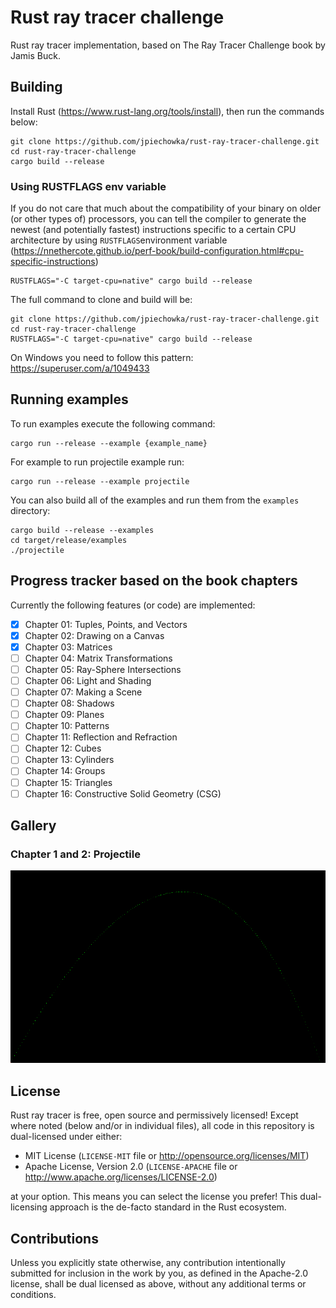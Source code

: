 # Rust ray tracer challenge
Rust ray tracer implementation, based on The Ray Tracer Challenge book by Jamis Buck.

## Building

Install Rust (https://www.rust-lang.org/tools/install), then run the commands below:

```
git clone https://github.com/jpiechowka/rust-ray-tracer-challenge.git
cd rust-ray-tracer-challenge
cargo build --release
```

### Using RUSTFLAGS env variable

If you do not care that much about the compatibility of your binary on older (or other types of) processors, you can tell the compiler to generate the newest (and potentially fastest) instructions specific to a certain CPU architecture by using `RUSTFLAGS`environment variable (https://nnethercote.github.io/perf-book/build-configuration.html#cpu-specific-instructions)

```
RUSTFLAGS="-C target-cpu=native" cargo build --release
```

The full command to clone and build will be:

```
git clone https://github.com/jpiechowka/rust-ray-tracer-challenge.git
cd rust-ray-tracer-challenge
RUSTFLAGS="-C target-cpu=native" cargo build --release
```

On Windows you need to follow this pattern: https://superuser.com/a/1049433

## Running examples

To run examples execute the following command:

```
cargo run --release --example {example_name}
```

For example to run projectile example run:

```
cargo run --release --example projectile
```

You can also build all of the examples and run them from the `examples` directory:

```
cargo build --release --examples
cd target/release/examples
./projectile
```

## Progress tracker based on the book chapters

Currently the following features (or code) are implemented:

- [X] Chapter 01: Tuples, Points, and Vectors
- [X] Chapter 02: Drawing on a Canvas
- [X] Chapter 03: Matrices
- [ ] Chapter 04: Matrix Transformations
- [ ] Chapter 05: Ray-Sphere Intersections
- [ ] Chapter 06: Light and Shading
- [ ] Chapter 07: Making a Scene
- [ ] Chapter 08: Shadows
- [ ] Chapter 09: Planes
- [ ] Chapter 10: Patterns
- [ ] Chapter 11: Reflection and Refraction
- [ ] Chapter 12: Cubes
- [ ] Chapter 13: Cylinders
- [ ] Chapter 14: Groups
- [ ] Chapter 15: Triangles
- [ ] Chapter 16: Constructive Solid Geometry (CSG)

## Gallery

### Chapter 1 and 2: Projectile

<p align="center">
  <img src="/examples/projectile/projectile.png" width="800" title="projectile">
</p>

## License

Rust ray tracer is free, open source and permissively licensed! Except where noted (below and/or in individual files), all code in this repository is dual-licensed under either:

* MIT License (`LICENSE-MIT` file or http://opensource.org/licenses/MIT)
* Apache License, Version 2.0 (`LICENSE-APACHE` file or http://www.apache.org/licenses/LICENSE-2.0)

at your option. This means you can select the license you prefer! This dual-licensing approach is the de-facto standard in the Rust ecosystem.

## Contributions

Unless you explicitly state otherwise, any contribution intentionally submitted for inclusion in the work by you, as defined in the Apache-2.0 license, shall be dual licensed as above, without any additional terms or conditions.
